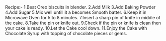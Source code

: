 Recipe:-
1.Beat Oreo biscuits in blender.
2.Add Milk
3.Add Baking Powder
4.Add Sugar
5.Mix well untill it a becomes Smooth batter.
6.Keep it in Microwave Oven for 5 to 8 minutes.
7.Insert a sharp pin of knife in middle of the cake.
8.Take the pin or knife out.
9.Check if the pin or knife is clean then your cake is ready.
10.Let the Cake cool down.
11.Enjoy the Cake with Chocolate Syrup with topping of chocolate pieces or gems.